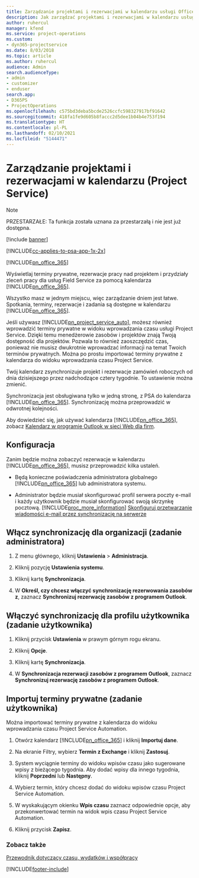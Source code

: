 ```yaml
---
title: Zarządzanie projektami i rezerwacjami w kalendarzu usługi Office 365
description: Jak zarządzać projektami i rezerwacjami w kalendarzu usługi Office 365
author: ruhercul
manager: kfend
ms.service: project-operations
ms.custom:
- dyn365-projectservice
ms.date: 8/03/2018
ms.topic: article
ms.author: ruhercul
audience: Admin
search.audienceType:
- admin
- customizer
- enduser
search.app:
- D365PS
- ProjectOperations
ms.openlocfilehash: c575bd3deba5bcde2526ccfc598327917bf91642
ms.sourcegitcommit: 418fa1fe9d605b8faccc2d5dee1b04b4e753f194
ms.translationtype: HT
ms.contentlocale: pl-PL
ms.lasthandoff: 02/10/2021
ms.locfileid: "5144471"
---
```

# <a name="manage-projects-and-bookings-in-your-calendar-project-service"></a>Zarządzanie projektami i rezerwacjami w kalendarzu (Project Service)

> [!Note]
> PRZESTARZAŁE: Ta funkcja została uznana za przestarzałą i nie jest już dostępna.

[!include [banner](../includes/psa-now-project-operations.md)]

[!INCLUDE[cc-applies-to-psa-app-1x-2x](../includes/cc-applies-to-psa-app-1x-2x.md)]

[!INCLUDE[pn_office_365](../includes/pn-office-365.md)] 

Wyświetlaj terminy prywatne, rezerwacje pracy nad projektem i przydziały zleceń pracy dla usług Field Service za pomocą kalendarza [!INCLUDE[pn_office_365](../includes/pn-office-365.md)].  
  
 Wszystko masz w jednym miejscu, więc zarządzanie dniem jest łatwe. Spotkania, terminy, rezerwacje i zadania są dostępne w kalendarzu [!INCLUDE[pn_office_365](../includes/pn-office-365.md)].  
  
 Jeśli używasz [!INCLUDE[pn_project_service_auto](../includes/pn-project-service-auto.md)], możesz również wprowadzić terminy prywatne w widoku wprowadzania czasu usługi Project Service. Dzięki temu menedżerowie zasobów i projektów znają Twoją dostępność dla projektów. Pozwala to również zaoszczędzić czas, ponieważ nie musisz dwukrotnie wprowadzać informacji na temat Twoich terminów prywatnych. Można po prostu importować terminy prywatne z kalendarza do widoku wprowadzania czasu Project Service.  
  
 Twój kalendarz zsynchronizuje projekt i rezerwacje zamówień roboczych od dnia dzisiejszego przez nadchodzące cztery tygodnie. To ustawienie można zmienić.  
  
 Synchronizacja jest obsługiwana tylko w jedną stronę, z PSA do kalendarza [!INCLUDE[pn_office_365](../includes/pn-office-365.md)]. Synchronizację można przeprowadzić w odwrotnej kolejności. 
  
 Aby dowiedzieć się, jak używać kalendarza [!INCLUDE[pn_office_365](../includes/pn-office-365.md)], zobacz [Kalendarz w programie Outlook w sieci Web dla firm](https://support.office.com/article/Calendar-in-Outlook-on-the-web-for-business-5219c457-d1fe-4c2f-9032-1a816b88e936).  
  
## <a name="setup"></a>Konfiguracja  
 Zanim będzie można zobaczyć rezerwacje w kalendarzu [!INCLUDE[pn_office_365](../includes/pn-office-365.md)], musisz przeprowadzić kilka ustaleń.  
  
- Będą konieczne poświadczenia administratora globalnego [!INCLUDE[pn_office_365](../includes/pn-office-365.md)] lub administratora systemu.  
  
- Administrator będzie musiał skonfigurować profil serwera poczty e-mail i każdy użytkownik będzie musiał skonfigurować swoją skrzynkę pocztową. [!INCLUDE[proc_more_information](../includes/proc-more-information.md)] [Skonfiguruj przetwarzanie wiadomości e-mail przez synchronizację na serwerze](https://docs.microsoft.com/dynamics365/customerengagement/on-premises/admin/set-up-server-side-synchronization-of-email-appointments-contacts-and-tasks)  
  
## <a name="turn-on-synchronization-for-your-organization-admin-task"></a>Włącz synchronizację dla organizacji (zadanie administratora)  
  
1.  Z menu głównego, kliknij **Ustawienia** > **Administracja**.  
  
2.  Kliknij pozycję **Ustawienia systemu**.  
  
3.  Kliknij kartę **Synchronizacja**.  
  
4.  W **Określ, czy chcesz włączyć synchronizację rezerwowania zasobów z**, zaznacz **Synchronizuj rezerwację zasobów z programem Outlook**.  
  
## <a name="turn-on-synchronization-for-your-user-profile-user-task"></a>Włączyć synchronizację dla profilu użytkownika (zadanie użytkownika)  
  
1.  Kliknij przycisk **Ustawienia** w prawym górnym rogu ekranu.  
  
2.  Kliknij **Opcje**.  
  
3.  Kliknij kartę **Synchronizacja**.  
  
4.  W **Synchronizacja rezerwacji zasobów z programem Outlook**, zaznacz **Synchronizuj rezerwację zasobów z programem Outlook**.  
  
## <a name="import-your-personal-appointments-user-task"></a>Importuj terminy prywatne (zadanie użytkownika)  
 Można importować terminy prywatne z kalendarza do widoku wprowadzania czasu Project Service Automation.  
  
1. Otwórz kalendarz [!INCLUDE[pn_office_365](../includes/pn-office-365.md)] i kliknij **Importuj dane**.  
  
2. Na ekranie Filtry, wybierz **Termin z Exchange** i kliknij **Zastosuj**.  
  
3. System wyciągnie terminy do widoku wpisów czasu jako sugerowane wpisy z bieżącego tygodnia. Aby dodać wpisy dla innego tygodnia, kliknij **Poprzedni** lub **Następny**.  
  
4. Wybierz termin, który chcesz dodać do widoku wpisów czasu Project Service Automation.  
  
5. W wyskakującym okienku **Wpis czasu** zaznacz odpowiednie opcje, aby przekonwertować termin na widok wpis czasu Project Service Automation.  
  
6. Kliknij przycisk **Zapisz**.  
  
### <a name="see-also"></a>Zobacz także  
 [Przewodnik dotyczący czasu, wydatków i współpracy](../psa/time-expense-collaboration-guide.md)


[!INCLUDE[footer-include](../includes/footer-banner.md)]